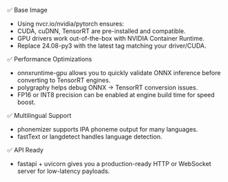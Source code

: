 ✅ Base Image
- Using nvcr.io/nvidia/pytorch ensures:
- CUDA, cuDNN, TensorRT are pre-installed and compatible.
- GPU drivers work out-of-the-box with NVIDIA Container Runtime.
- Replace 24.08-py3 with the latest tag matching your driver/CUDA.

✅ Performance Optimizations

- onnxruntime-gpu allows you to quickly validate ONNX inference before converting to TensorRT engines.
- polygraphy helps debug ONNX → TensorRT conversion issues.
- FP16 or INT8 precision can be enabled at engine build time for speed boost.

✅ Multilingual Support

- phonemizer supports IPA phoneme output for many languages.
- fastText or langdetect handles language detection.

✅ API Ready

- fastapi + uvicorn gives you a production-ready HTTP or WebSocket server for low-latency payloads.

